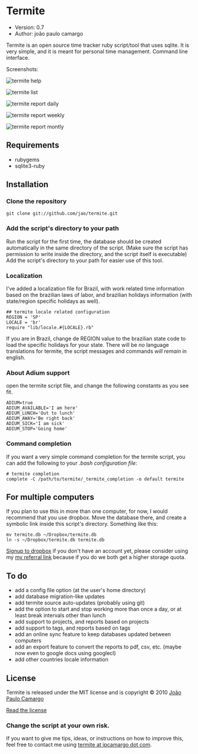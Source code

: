 # Termite

* Version: 0.7
* Author: joão paulo camargo

Termite is an open source time tracker ruby script/tool that uses sqlite. It is very simple, and it is meant for personal time management.
Command line interface.

Screenshots:

![termite help](http://cl.ly/wiR/content)

![termite list](http://cl.ly/wtv/content)

![termite report daily](http://cl.ly/xsh/content)

![termite report weekly](http://cl.ly/xpJ/content)

![termite report montly](http://cl.ly/x41/content)

## Requirements

* rubygems
* sqlite3-ruby

## Installation

### Clone the repository

    git clone git://github.com/jao/termite.git
 
### Add the script's directory to your path

Run the script for the first time, the database should be created automatically in the same directory of the script. (Make sure the script has permission to write inside the directory, and the script itself is executable)
Add the script's directory to your path for easier use of this tool.

### Localization

I've added a localization file for Brazil, with work related time information based on the brazilian laws of labor, and brazilian holidays information (with state/region specific holidays as well).

    ## termite locale related configuration
    REGION = 'SP'
    LOCALE = 'br'
    require "lib/locale.#{LOCALE}.rb"

If you are in Brazil, change de REGION value to the brazilian state code to load the specific holidays for your state.
There will be *no* language translations for termite, the script messages and commands *will remain* in english.

### About Adium support

open the termite script file, and change the following constants as you see fit.

    ADIUM=true
    ADIUM_AVAILABLE='I am here'
    ADIUM_LUNCH='Out to lunch'
    ADIUM_AWAY='Be right back'
    ADIUM_SICK='I am sick'
    ADIUM_STOP='Going home'

### Command completion

If you want a very simple command completion for the termite script, you can add the following to your _.bash configuration file_:

    # termite completion
    complete -C /path/to/termite/_termite_completion -o default termite

## For multiple computers

If you plan to use this in more than one computer, for now, I would recommend that you use dropbox. Move the database there, and create a symbolic link inside this script's directory.
Something like this:

    mv termite.db ~/Dropbox/termite.db
    ln -s ~/Dropbox/termite.db termite.db

[Signup to dropbox](https://www.dropbox.com/referrals/NTIyMDkwMTA5) if you don't have an account yet, please consider using my [my referral link](https://www.dropbox.com/referrals/NTIyMDkwMTA5) because if you do we both get a higher storage quota.

## To do

* add a config file option (at the user's home directory)
* add database migration-like updates
* add termite source auto-updates (probably using git)
* add the option to start and stop working more than once a day, or at least break intervals other than lunch
* add support to projects, and reports based on projects
* add support to tags, and reports based on tags
* add an online sync feature to keep databases updated between computers
* add an export feature to convert the reports to pdf, csv, etc. (maybe now even to google docs using googlecl)
* add other countries locale information

## License

Termite is released under the MIT license and is copyright © 2010 [João Paulo Camargo](http://jpcamargo.com)

[Read the license](http://github.com/jao/termite/master/license.md)

### Change the script at your own risk.

If you want to give me tips, ideas, or instructions on how to improve this, feel free to contact me using [termite at jpcamargo dot com](mailto:termite@jpcamargo.com).
